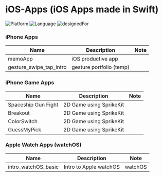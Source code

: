 # iOS-Apps (iOS Apps made in Swift)

![Platform](https://img.shields.io/badge/platform-iOS-silver.svg)
![Language](https://img.shields.io/badge/language-Swift%204.2%20and%20%2B-orange.svg)
![designedFor](https://img.shields.io/badge/designed%20for-iPhone%20X%20and%20%2B-green.svg)

### iPhone Apps
|Name|Description|Note|
|----|----|----|
memoApp|iOS productive app||
|gesture_swipe_tap_intro|gesture portfolio (temp)||

  
### iPhone Game Apps
|Name|Description|Note|
|----|----|----|
Spaceship Gun Fight|2D Game using SprikeKit||
|Breakout|2D Game using SprikeKit||
ColorSwitch|2D Game using SprikeKit||
|GuessMyPick|2D Game using SprikeKit||

  
### Apple Watch Apps (watchOS)
|Name|Description|Note|
|----|----|----|
intro_watchOS_basic|Intro to Apple watchOS|watchOS|


